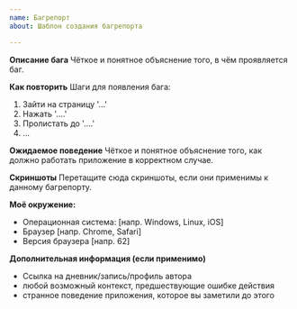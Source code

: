 ```yaml
---
name: Багрепорт
about: Шаблон создания багрепорта

---
```


**Описание бага**
Чёткое и понятное объяснение того, в чём проявляется баг.

**Как повторить**
Шаги для появления бага:
1. Зайти на страницу '...'
2. Нажать '....'
3. Пролистать до '....'
4. ...

**Ожидаемое поведение**
Чёткое и понятное объяснение того, как должно работать приложение в корректном случае.

**Скриншоты**
Перетащите сюда скриншоты, если они применимы к данному багрепорту.

**Моё окружение:**
 - Операционная система: [напр. Windows, Linux, iOS]
 - Браузер [напр. Chrome, Safari]
 - Версия браузера [напр. 62]

**Дополнительная информация (если применимо)**
- Ссылка на дневник/запись/профиль автора
- любой возможный контекст, предшествующие ошибке действия
- странное поведение приложения, которое вы заметили до этого
